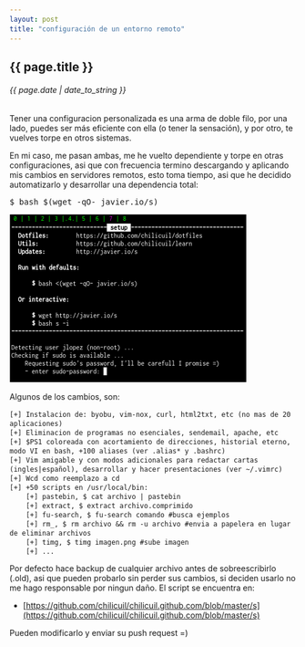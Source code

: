 ```yaml
---
layout: post
title: "configuración de un entorno remoto"
---
```


## {{ page.title }}
###### {{ page.date | date_to_string }}

Tener una configuracion personalizada es una arma de doble filo, por una lado, puedes ser más eficiente con ella (o tener la sensación), y por otro, te vuelves torpe en otros sistemas.

En mi caso, me pasan ambas, me he vuelto dependiente y torpe en otras configuraciones, asi que con frecuencia termino descargando y aplicando mis cambios en servidores remotos, esto toma tiempo, asi que he decidido automatizarlo y desarrollar una dependencia total:

<pre class="sh_sh">
$ bash $(wget -qO- javier.io/s)
</pre>

**[![](/assets/img/73.png)](/assets/img/73.png)**

Algunos de los cambios, son:

    [+] Instalacion de: byobu, vim-nox, curl, html2txt, etc (no mas de 20 aplicaciones)
    [+] Eliminacion de programas no esenciales, sendemail, apache, etc
    [+] $PS1 coloreada con acortamiento de direcciones, historial eterno, modo VI en bash, +100 aliases (ver .alias* y .bashrc)
    [+] Vim amigable y con modos adicionales para redactar cartas (ingles|español), desarrollar y hacer presentaciones (ver ~/.vimrc)
    [+] Wcd como reemplazo a cd
    [+] +50 scripts en /usr/local/bin:
        [+] pastebin, $ cat archivo | pastebin
        [+] extract, $ extract archivo.comprimido
        [+] fu-search, $ fu-search comando #busca ejemplos
        [+] rm_, $ rm archivo && rm -u archivo #envia a papelera en lugar de eliminar archivos
        [+] timg, $ timg imagen.png #sube imagen
        [+] ...

Por defecto hace backup de cualquier archivo antes de sobreescribirlo (.old), asi que pueden probarlo sin perder sus cambios, si deciden usarlo no me hago responsable por ningun daño. El script se encuentra en:

- [https://github.com/chilicuil/chilicuil.github.com/blob/master/s](https://github.com/chilicuil/chilicuil.github.com/blob/master/s)

Pueden modificarlo y enviar su push request =)
